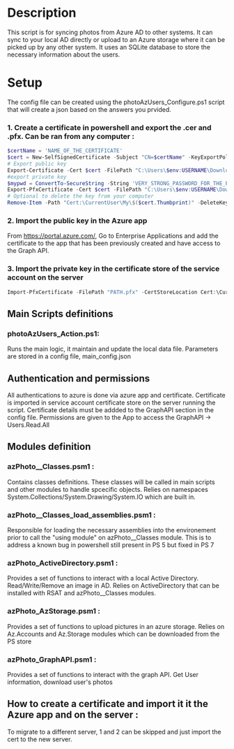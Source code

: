 # Description
This script is for syncing photos from Azure AD to other systems. It can sync to your local AD directly or upload to an Azure storage where it can be picked up by any other system.
It uses an SQLite database to store the necessary information about the users.

# Setup

The config file can be created using the photoAzUsers_Configure.ps1 script that will create a json based on the answers you prvided.

### 1. Create a certificate in powershell and export the .cer and .pfx. Can be ran from any computer :
```powershell
$certName = 'NAME_OF_THE_CERTIFICATE'
$cert = New-SelfSignedCertificate -Subject "CN=$certName" -KeyExportPolicy Exportable -KeySpec Signature -KeyLength 2048 -KeyAlgorithm RSA -HashAlgorithm SHA256  -CertStoreLocation "Cert:\CurrentUser\My" -NotAfter ([datetime]::Now.AddYears(20))
# Export public key
Export-Certificate -Cert $cert -FilePath "C:\Users\$env:USERNAME\Downloads\$($certname)_256_public.cer"
#export private key
$mypwd = ConvertTo-SecureString -String 'VERY_STRONG_PASSWORD_FOR_THE_PRIVATE_KEY' -Force -AsPlainText
Export-PfxCertificate -Cert $cert -FilePath "C:\Users\$env:USERNAME\Downloads\$($certname)_256_private.pfx" -Password $mypwd -CryptoAlgorithmOption AES256_SHA256
# Optional to delete the key from your computer
Remove-Item -Path "Cert:\CurrentUser\My\$($cert.Thumbprint)" -DeleteKey
```
### 2. Import the public key in the Azure app
From https://portal.azure.com/, Go to Enterprise Applications and add the certificate to the app that has been previously created and have access to the Graph API.
### 3. Import the private key in the certificate store of the service account on the server
```powershell
Import-PfxCertificate -FilePath "PATH.pfx" -CertStoreLocation Cert:\CurrentUser\My -Password $(ConvertTo-SecureString -AsPlainText 'VERY_STRONG_PASSWORD_FOR_THE_PRIVATE_KEY' -Force)
```


## Main Scripts definitions
### photoAzUsers_Action.ps1:
Runs the main logic, it maintain and update the local data file.
Parameters are stored in a config file, main_config.json

## Authentication and permissions
All authentications to azure is done via azure app and certificate. Certificate is imported in service account certificate store on the server running the script.
Certificate details must be addded to the GraphAPI section in the config file. Permissions are given to the App to access the GraphAPI -> Users.Read.All

## Modules definition
### azPhoto__Classes.psm1 :
Contains classes definitions. These classes will be called in main scripts and other modules to handle spcecific objects.
Relies on namespaces System.Collections/System.Drawing/System.IO which are built in.
		
### azPhoto__Classes_load_assemblies.psm1 :
Responsible for loading the necessary assemblies into the environement prior to call the "using module" on azPhoto__Classes module.
This is to address a known bug in powershell still present in PS 5 but fixed in PS 7
		
### azPhoto_ActiveDirectory.psm1 :
Provides a set of functions to interact with a local Active Directory. Read/Write/Remove an image in AD.
Relies on ActiveDirectory that can be installed with RSAT and azPhoto__Classes modules.
		
### azPhoto_AzStorage.psm1 :
Provides a set of functions to upload pictures in an azure storage.
Relies on Az.Accounts and Az.Storage modules which can be downloaded from the PS store
		
### azPhoto_GraphAPI.psm1 :
Provides a set of functions to interact with the graph API. Get User information, download user's photos
		
## How to create a certificate and import it it the Azure app and on the server :
To migrate to a different server, 1 and 2 can be skipped and just import the cert to the new server.
